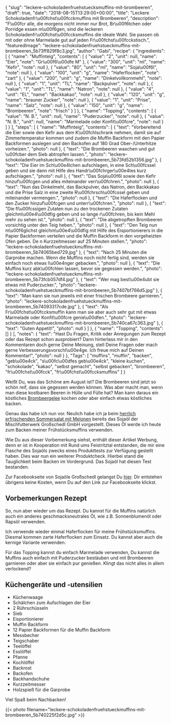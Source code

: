 {
    "slug": "leckere-schokoladenfruehstuecksmuffins-mit-brombeeren",
    "draft": true,
    "date": "2018-08-15T13:29:00+00:00",
    "title": "Leckere Schokoladenfr\u00fchst\u00fcckmuffins mit Brombeeren",
    "description": "F\u00fcr alle, die morgens nicht immer nur Brot, Br\u00f6tchen oder Porridge essen m\u00f6gen, sind die leckeren Schokoladenfr\u00fchst\u00fccksmuffins die ideale Wahl. Sie passen ob mit oder ohne Marmelade gut auf jeden Fr\u00fchst\u00fcckstisch.",
    "featuredImage": "leckere-schokoladenfruehstueckmuffins-mit-brombeeren_5b73ff829f8c3.jpg",
    "author": "Gabi",
    "recipe": {
        "ingredients": [
            {
                "name": "Muffinteig",
                "contents": [
                    {
                        "value": "2",
                        "unit": null,
                        "name": "Eier",
                        "note": "Gr\u00f6\u00dfe M"
                    },
                    {
                        "value": "300",
                        "unit": "ml",
                        "name": "Kefir",
                        "note": null
                    },
                    {
                        "value": "80",
                        "unit": "ml",
                        "name": "Soja\u00f6l",
                        "note": null
                    },
                    {
                        "value": "100",
                        "unit": "g",
                        "name": "Haferflocken",
                        "note": "zart"
                    },
                    {
                        "value": "200",
                        "unit": "g",
                        "name": "Dinkelvollkornmehl",
                        "note": null
                    },
                    {
                        "value": "1",
                        "unit": "TL",
                        "name": "Backpulver",
                        "note": null
                    },
                    {
                        "value": "1",
                        "unit": "TL",
                        "name": "Natron",
                        "note": null
                    },
                    {
                        "value": "4",
                        "unit": "EL",
                        "name": "Backkakao",
                        "note": null
                    },
                    {
                        "value": "120",
                        "unit": "g",
                        "name": "brauner Zucker",
                        "note": null
                    },
                    {
                        "value": "1",
                        "unit": "Prise",
                        "name": "Salz",
                        "note": null
                    },
                    {
                        "value": "150",
                        "unit": "g",
                        "name": "Brombeeren",
                        "note": "frisch"
                    }
                ]
            },
            {
                "name": "Topping",
                "contents": [
                    {
                        "value": "N. B.",
                        "unit": null,
                        "name": "Puderzucker",
                        "note": null
                    },
                    {
                        "value": "N. B.",
                        "unit": null,
                        "name": "Marmelade oder Konfit\u00fcre",
                        "note": null
                    }
                ]
            }
        ],
        "steps": [
            {
                "name": "Muffinteig",
                "contents": [
                    {
                        "text": "Vorbereitend die Eier sowie den Kefir aus dem K\u00fchlschrank nehmen, damit sie auf Zimmertemperatur kommen  und zudem die Muffin Backform mit den Papier Backformen auslegen und den Backofen auf 180 Grad Ober-\/Unterhitze vorheizen.",
                        "photo": null
                    },
                    {
                        "text": "Die Brombeeren waschen und gut \u00fcber dem Sieb abtropfen lassen.",
                        "photo": "leckere-schokoladenfruehstueckmuffins-mit-brombeeren_5b73fd52b1356.jpg"
                    },
                    {
                        "text": "Die Eier im Sch\u00e4lchen aufschlagen, in eine Sch\u00fcssel geben und sie dann mit Hilfe des Handr\u00fchrger\u00e4tes kurz aufschlagen.",
                        "photo": null
                    },
                    {
                        "text": "Das Soja\u00f6l sowie den Kefir hinzuf\u00fcgen und alles miteinander verr\u00fchren.",
                        "photo": null
                    },
                    {
                        "text": "Nun das Dinkelmehl, das Backpulver, das Natron, den Backkakao und die Prise Salz in eine zweite  R\u00fchrsch\u00fcssel geben und miteinander vermengen.",
                        "photo": null
                    },
                    {
                        "text": "Die Haferflocken und den Zucker hinzuf\u00fcgen und unterr\u00fchren.",
                        "photo": null
                    },
                    {
                        "text": "Die fl\u00fcssigen Zutaten nun zu den trockenen Zutaten gleichm\u00e4\u00dfig geben und so lange r\u00fchren, bis kein Mehl mehr zu sehen ist.",
                        "photo": null
                    },
                    {
                        "text": "Die abgetropften Brombeeren vorsichtig unter den Teig heben.",
                        "photo": null
                    },
                    {
                        "text": "Den Teig nun m\u00f6glichst gleichm\u00e4\u00dfig mit Hilfe des Eisportionierers in die Papier Backformen verteilen und die Muffin Backform in den vorgeheizten Ofen geben. De n Kurzzeitmesser auf 25 Minuten stellen.",
                        "photo": "leckere-schokoladenfruehstueckmuffins-mit-brombeeren_5b74065bed729.jpg"
                    },
                    {
                        "text": "Nach 25 Minuten die Garprobe machen. Wenn die Muffins noch nicht fertig sind, werden sie einfach noch etwas l\u00e4nger gebacken.",
                        "photo": null
                    },
                    {
                        "text": "Die Muffins kurz abk\u00fchlen lassen, bevor sie gegessen werden.",
                        "photo": "leckere-schokoladenfruehstueckmuffins-mit-brombeeren_5b73fcb057df4.jpg"
                    },
                    {
                        "text": "Wer mag best\u00e4ubt sie etwas mit Puderzucker.",
                        "photo": "leckere-schokoladenfruehstueckmuffins-mit-brombeeren_5b7407bf766d5.jpg"
                    },
                    {
                        "text": "Man kann sie nun jeweils mit einer frischen Brombeere garnieren.",
                        "photo": "leckere-schokoladenfruehstueckmuffins-mit-brombeeren_5b74093317cde.jpg"
                    },
                    {
                        "text": "Als Fr\u00fchst\u00fccksmuffin kann man sie aber auch sehr gut mit etwas Marmelade oder Konfit\u00fcre genie\u00dfen.",
                        "photo": "leckere-schokoladenfruehstueckmuffins-mit-brombeeren_5b740ca67c363.jpg"
                    },
                    {
                        "text": "Guten Appetit!",
                        "photo": null
                    }
                ]
            },
            {
                "name": "Topping",
                "contents": []
            }
        ],
        "notes": {
            "text": "Hast Du Fragen, Kritik oder Anregungen zum Rezept oder das Rezept schon ausprobiert? Dann hinterlass mir in den Kommentaren doch gerne Deine Meinung, stell Deine Fragen oder mach gerne Verbesserungsvorschl\u00e4ge. Ich freue mich auf Deinen Kommentar!",
            "photo": null
        }
    },
    "Tags": [
        "muffins",
        "muffin",
        "backen",
        "geb\u00e4ck",
        "s\u00fc\u00dfes geb\u00e4ck",
        "kleine kuchen",
        "schokolade",
        "kakao",
        "selbst gemacht",
        "selbst gebacken",
        "brombeeren",
        "fr\u00fchst\u00fcck",
        "fr\u00fchst\u00fccksmuffins"
    ]
}

Weißt Du, was das Schöne am August ist? Die Brombeeren sind jetzt so schön reif, dass sie gegessen werden können. Was aber macht man, wenn man diese kostbaren Beeren in Hülle und Fülle hat? Man kann daraus ein köstliches [Brombeergelee](https://kochfokus.de/artikel/brombeergelee-selber/ "Brombeergelee") kochen oder aber einfach etwas köstliches backen.

Genau das habe ich nun vor. Neulich habe ich ja beim [herrlich erfrischenden Sommersalat mit Melonen](https://kochfokus.de/artikel/herrlich-erfrischendender-sommersalat-mit-melonen/ "herrlich erfrischenden Sommersalat mit Melonen") bereits das Sojaöl der Mischfutterwerk Großschedl GmbH vorgestellt. Dieses Öl werde ich heute zum Backen meiner Frühstücksmuffins verwenden.


Wie Du aus dieser Vorbemerkung siehst, enthält dieser Artikel Werbung, denn er ist in Kooperation mit Rund ums Feistritztal entstanden, die mir eine Flasche des Sojaöls zwecks eines Produkttests zur Verfügung gestellt haben. Dies war nun ein weiterer Produktcheck. Hierbei stand die Tauglichkeit beim Backen im Vordergrund. Das Sojaöl hat diesen Test bestanden.



Zur Facebookseite von Sojaöle Großschedl gelangst Du [hier](https://www.facebook.com/Soja%C3%B6le-Gro%C3%9Fschedl-2102700176723424 "hier"). 
Dir entstehen übrigens keine Kosten, wenn Du auf den Link zur Facebookseite klickst.


## Vorbemerkungen Rezept

So, nun aber wieder um das Rezept. Du kannst für die Muffins natürlich auch ein anderes geschmacksneutrales  Öl, wie z.B. Sonnenblumenöl oder Rapsöl verwenden.

Ich verwende wieder einmal Haferflocken für meine Frühstücksmuffins. Diesmal kommen zarte Haferflocken zum Einsatz. Du kannst aber auch die kernige Variante verwenden.

Für das Topping kannst du einfach Marmelade verwenden, Du kannst die Muffins auch einfach mit Puderzucker bestäuben und mit Brombeeren garnieren oder aber sie einfach pur genießen. Klingt das nicht alles in allem verlockend?


## Küchengeräte und -utensilien

- Küchenwaage
- Schälchen zum Aufschlagen der Eier
- 2 Rührschüsseln
- Sieb
- Eisportionierer
- Muffin Backform
- 12 Papier Backformen für die Muffin Backform
- Messbecher
- Teigschaber
- Teelöffel
- Esslöffel
- Pfanne
- Kochlöffel
- Backrost
- Backofen
- Backhandschuhe
- Kurzzeitmesser
- Holzspieß für die Garprobe

Viel Spaß beim Nachbacken!

{{< photo filename="leckere-schokoladenfruehstueckmuffins-mit-brombeeren_5b740225f2d5c.jpg" >}}